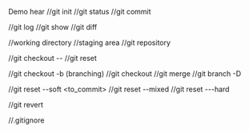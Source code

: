 Demo hear
//git init 
//git status 
//git commit 

//git log 
//git show 
//git diff 

//working directory 
//staging area
//git repository

//git checkout -- <file>
//git reset 

//git checkout -b <branch> (branching)
//git checkout <branch>
//git merge
//git branch -D <branch> 

//git reset --soft <to_commit>
//git reset --mixed <to-commit>
//git reset ---hard <to-commit>

//git revert <commit>

//.gitignore